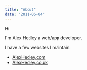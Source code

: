 ```yaml
---
title: "About"
date: "2011-06-04"
---
```


Hi

I'm Alex Hedley a web/app developer.

I have a few websites I maintain

- [AlexHedley.com](http://www.alexhedley.com/ "Alex Hedley dot com")
- [AlexHedley.co.uk](http://www.alexhedley.co.uk "Alex Hedley dot co dot uk")
